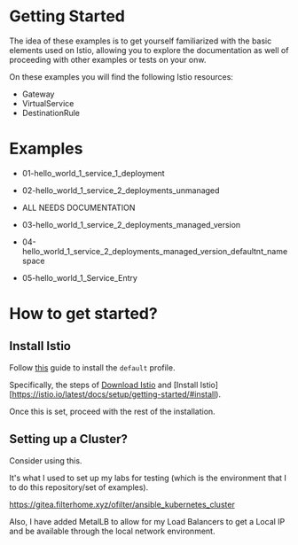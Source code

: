 # Getting Started

The idea of these examples is to get yourself familiarized with the basic elements used on Istio, allowing you to explore the documentation as well of proceeding with other examples or tests on your onw.

On these examples you will find the following Istio resources:

- Gateway
- VirtualService
- DestinationRule

# Examples

- 01-hello_world_1_service_1_deployment

- 02-hello_world_1_service_2_deployments_unmanaged

- ALL NEEDS DOCUMENTATION

- 03-hello_world_1_service_2_deployments_managed_version

- 04-hello_world_1_service_2_deployments_managed_version_defaultnt_namespace

- 05-hello_world_1_Service_Entry





# How to get started?

## Install Istio

Follow [this](https://istio.io/latest/docs/setup/getting-started/) guide to install the `default` profile.

Specifically, the steps of [Download Istio](https://istio.io/latest/docs/setup/getting-started/#download) and [Install Istio][https://istio.io/latest/docs/setup/getting-started/#install). 

Once this is set, proceed with the rest of the installation.

## Setting up a Cluster?

Consider using this.

It's what I used to set up my labs for testing (which is the environment that I to do this repository/set of examples).

https://gitea.filterhome.xyz/ofilter/ansible_kubernetes_cluster

Also, I have added MetalLB to allow for my Load Balancers to get a Local IP and be available through the local network environment.
